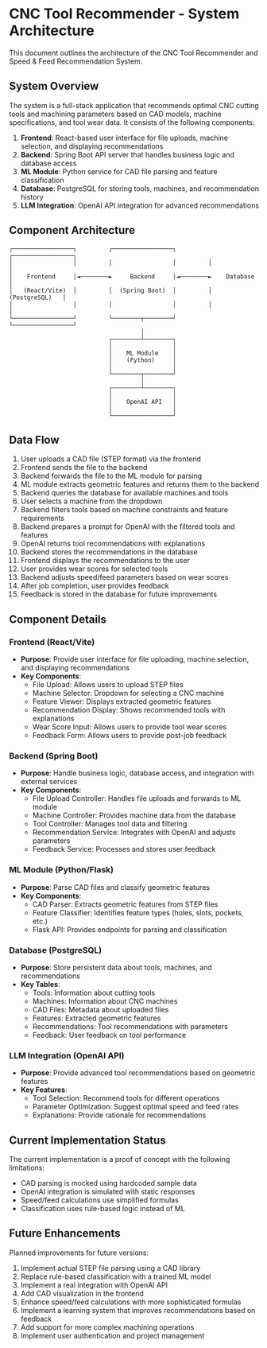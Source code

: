 # CNC Tool Recommender - System Architecture

This document outlines the architecture of the CNC Tool Recommender and Speed & Feed Recommendation System.

## System Overview

The system is a full-stack application that recommends optimal CNC cutting tools and machining parameters based on CAD models, machine specifications, and tool wear data. It consists of the following components:

1. **Frontend**: React-based user interface for file uploads, machine selection, and displaying recommendations
2. **Backend**: Spring Boot API server that handles business logic and database access
3. **ML Module**: Python service for CAD file parsing and feature classification
4. **Database**: PostgreSQL for storing tools, machines, and recommendation history
5. **LLM Integration**: OpenAI API integration for advanced recommendations

## Component Architecture

```
┌─────────────────┐         ┌─────────────────┐         ┌─────────────────┐
│                 │         │                 │         │                 │
│    Frontend     │◄────────►     Backend     │◄────────►    Database     │
│   (React/Vite)  │         │  (Spring Boot)  │         │  (PostgreSQL)   │
│                 │         │                 │         │                 │
└─────────────────┘         └────────┬────────┘         └─────────────────┘
                                     │
                            ┌────────┴────────┐
                            │                 │
                            │    ML Module    │
                            │    (Python)     │
                            │                 │
                            └────────┬────────┘
                                     │
                            ┌────────┴────────┐
                            │                 │
                            │    OpenAI API   │
                            │                 │
                            └─────────────────┘
```

## Data Flow

1. User uploads a CAD file (STEP format) via the frontend
2. Frontend sends the file to the backend
3. Backend forwards the file to the ML module for parsing
4. ML module extracts geometric features and returns them to the backend
5. Backend queries the database for available machines and tools
6. User selects a machine from the dropdown
7. Backend filters tools based on machine constraints and feature requirements
8. Backend prepares a prompt for OpenAI with the filtered tools and features
9. OpenAI returns tool recommendations with explanations
10. Backend stores the recommendations in the database
11. Frontend displays the recommendations to the user
12. User provides wear scores for selected tools
13. Backend adjusts speed/feed parameters based on wear scores
14. After job completion, user provides feedback
15. Feedback is stored in the database for future improvements

## Component Details

### Frontend (React/Vite)

- **Purpose**: Provide user interface for file uploading, machine selection, and displaying recommendations
- **Key Components**:
  - File Upload: Allows users to upload STEP files
  - Machine Selector: Dropdown for selecting a CNC machine
  - Feature Viewer: Displays extracted geometric features
  - Recommendation Display: Shows recommended tools with explanations
  - Wear Score Input: Allows users to provide tool wear scores
  - Feedback Form: Allows users to provide post-job feedback

### Backend (Spring Boot)

- **Purpose**: Handle business logic, database access, and integration with external services
- **Key Components**:
  - File Upload Controller: Handles file uploads and forwards to ML module
  - Machine Controller: Provides machine data from the database
  - Tool Controller: Manages tool data and filtering
  - Recommendation Service: Integrates with OpenAI and adjusts parameters
  - Feedback Service: Processes and stores user feedback

### ML Module (Python/Flask)

- **Purpose**: Parse CAD files and classify geometric features
- **Key Components**:
  - CAD Parser: Extracts geometric features from STEP files
  - Feature Classifier: Identifies feature types (holes, slots, pockets, etc.)
  - Flask API: Provides endpoints for parsing and classification

### Database (PostgreSQL)

- **Purpose**: Store persistent data about tools, machines, and recommendations
- **Key Tables**:
  - Tools: Information about cutting tools
  - Machines: Information about CNC machines
  - CAD Files: Metadata about uploaded files
  - Features: Extracted geometric features
  - Recommendations: Tool recommendations with parameters
  - Feedback: User feedback on tool performance

### LLM Integration (OpenAI API)

- **Purpose**: Provide advanced tool recommendations based on geometric features
- **Key Features**:
  - Tool Selection: Recommend tools for different operations
  - Parameter Optimization: Suggest optimal speed and feed rates
  - Explanations: Provide rationale for recommendations

## Current Implementation Status

The current implementation is a proof of concept with the following limitations:

- CAD parsing is mocked using hardcoded sample data
- OpenAI integration is simulated with static responses
- Speed/feed calculations use simplified formulas
- Classification uses rule-based logic instead of ML

## Future Enhancements

Planned improvements for future versions:

1. Implement actual STEP file parsing using a CAD library
2. Replace rule-based classification with a trained ML model
3. Implement a real integration with OpenAI API
4. Add CAD visualization in the frontend
5. Enhance speed/feed calculations with more sophisticated formulas
6. Implement a learning system that improves recommendations based on feedback
7. Add support for more complex machining operations
8. Implement user authentication and project management 